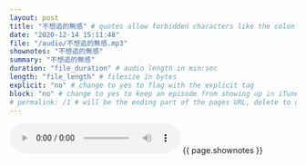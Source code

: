 ```yaml
---
layout: post
title: "不想追的無感" # quotes allow forbidden characters like the colon
date: "2020-12-14 15:11:48"
file: "/audio/不想追的無感.mp3"
shownotes: "不想追的無感"
summary: "不想追的無感"
duration: "file_duration" # audio length in min:sec
length: "file_length" # filesize in bytes
explicit: "no" # change to yes to flag with the explicit tag
block: "no" # change to yes to keep an episode from showing up in iTunes
# permalink: /1 # will be the ending part of the pages URL, delete to default to the title
---
```


<audio controls>
<source src="{{site.url}}{{site.baseurl}}{{ page.file }}" type="audio/x-mp3">
Your browser does not support the audio element.
</audio>
{{ page.shownotes }}
